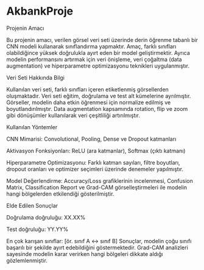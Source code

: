 # AkbankProje
Projenin Amacı

Bu projenin amacı, verilen görsel veri seti üzerinde derin öğrenme tabanlı bir CNN modeli kullanarak sınıflandırma yapmaktır. Amaç, farklı sınıfları olabildiğince yüksek doğrulukla ayırt eden bir model geliştirmektir. Ayrıca modelin performansını artırmak için veri önişleme, veri çoğaltma (data augmentation) ve hiperparametre optimizasyonu teknikleri uygulanmıştır.

Veri Seti Hakkında Bilgi

Kullanılan veri seti, farklı sınıfları içeren etiketlenmiş görsellerden oluşmaktadır. Veri seti eğitim, doğrulama ve test alt kümelerine ayrılmıştır. Görseller, modelin daha etkin öğrenmesi için normalize edilmiş ve boyutlandırılmıştır. Data augmentation kapsamında rotation, flip ve zoom gibi dönüşümler kullanılarak veri çeşitliliği artırılmıştır.

Kullanılan Yöntemler

CNN Mimarisi: Convolutional, Pooling, Dense ve Dropout katmanları

Aktivasyon Fonksiyonları: ReLU (ara katmanlar), Softmax (çıktı katmanı)

Hiperparametre Optimizasyonu: Farklı katman sayıları, filtre boyutları, dropout oranları ve optimizer seçimleri üzerinde denemeler yapılmıştır.

Model Değerlendirme: Accuracy/Loss grafiklerinin incelenmesi, Confusion Matrix, Classification Report ve Grad-CAM görselleştirmeleri ile modelin hangi bölgelerden etkilendiği gösterilmiştir.

Elde Edilen Sonuçlar

Doğrulama doğruluğu: XX.XX%

Test doğruluğu: YY.YY%

En çok karışan sınıflar: [ör. sınıf A ↔ sınıf B]
Sonuçlar, modelin çoğu sınıfı başarılı bir şekilde ayırt edebildiğini göstermektedir. Grad-CAM analizleri sayesinde modelin karar verirken hangi bölgeleri dikkate aldığı gözlemlenmiştir.
